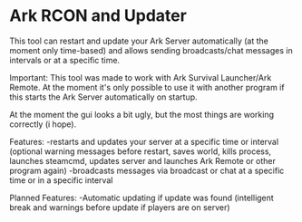# Ark RCON and Updater
This tool can restart and update your Ark Server automatically (at the moment only time-based) and allows sending broadcasts/chat messages in intervals or at a specific time.

Important: This tool was made to work with Ark Survival Launcher/Ark Remote. At the moment it's only possible to use it with another program if this starts the Ark Server automatically on startup.

At the moment the gui looks a bit ugly, but the most things are working correctly (i hope).

Features:
  -restarts and updates your server at a specific time or interval (optional warning messages before restart, saves world, kills process, launches steamcmd, updates server and launches Ark Remote or other program again)
  -broadcasts messages via broadcast or chat at a specific time or in a specific interval
  
Planned Features:
  -Automatic updating if update was found (intelligent break and warnings before update if players are on server)
